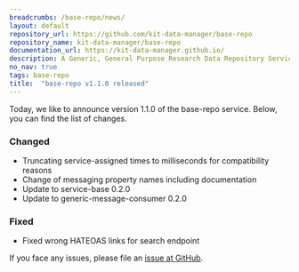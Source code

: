 ```yaml
---
breadcrumbs: /base-repo/news/
layout: default
repository_url: https://github.com/kit-data-manager/base-repo
repository_name: kit-data-manager/base-repo
documentation_url: https://kit-data-manager.github.io/
description: A Generic, General Purpose Research Data Repository Service.
no_nav: true
tags: base-repo
title:  "base-repo v1.1.0 released"
---
```


Today, we like to announce version 1.1.0 of the base-repo service. Below, you can find the list of changes. 

### Changed
- Truncating service-assigned times to milliseconds for compatibility reasons
- Change of messaging property names including documentation
- Update to service-base 0.2.0
- Update to generic-message-consumer 0.2.0

### Fixed
- Fixed wrong HATEOAS links for search endpoint

If you face any issues, please file an [issue at GitHub](https://github.com/kit-data-manager/base-repo/issues). 
